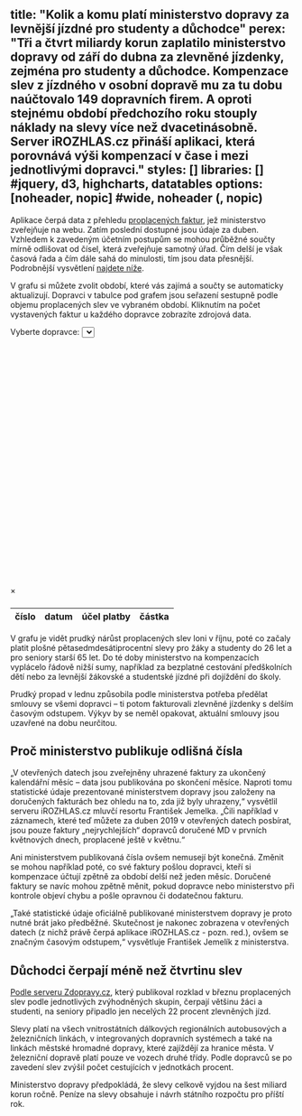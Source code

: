 title: "Kolik a komu platí ministerstvo dopravy za levnější jízdné pro studenty a důchodce"
perex: "Tři a čtvrt miliardy korun zaplatilo ministerstvo dopravy od září do dubna za zlevněné jízdenky, zejména pro studenty a důchodce. Kompenzace slev z jízdného v osobní dopravě mu za tu dobu naúčtovalo 149 dopravních firem. A oproti stejnému období předchozího roku stouply náklady na slevy více než dvacetinásobně. Server iROZHLAS.cz přináší aplikaci, která porovnává výši kompenzací v čase i mezi jednotlivými dopravci."
styles: []
libraries: [] #jquery, d3, highcharts, datatables
options: [noheader, nopic] #wide, noheader (, nopic)
---

Aplikace čerpá data z přehledu [proplacených faktur](https://www.mdcr.cz/Ministerstvo/Otevrena-data/Faktury), jež ministerstvo zveřejňuje na webu. Zatím poslední dostupné jsou údaje za duben. Vzhledem k zavedeným účetním postupům se mohou průběžné součty mírně odlišovat od čísel, která zveřejňuje samotný úřad. Čím delší je však časová řada a čím dále sahá do minulosti, tím jsou data přesnější. Podrobnější vysvětlení [najdete níže](#vysvetleni).

V grafu si můžete zvolit období, které vás zajímá a součty se automaticky aktualizují. Dopravci v tabulce pod grafem jsou seřazení sestupně podle objemu proplacených slev ve vybraném období. Kliknutím na počet vystavených faktur u každého dopravce zobrazíte zdrojová data.

<wide>
<label for="vybiratko">Vyberte dopravce:</label>
<select id="vybiratko">
</select>
<div id="graf" style="height: 400px"></div>
<div id="popisek">
  <h3 id="veta1"></h3>
  <p id="veta2"></p>
</div>
<table id="dodavatele">
  <tbody></tbody>
</table>
</wide>
<div class="modal-azr" id="vypisFaktur">
  <div class="modal-azr-content">
    <span class="close-modal">&times;</span>
    <h3 id="faktury-header"></h3>
    <table id="faktury">
      <thead><tr>
        <th scope="col">číslo</th>
        <th scope="col">datum</th>
        <th scope="col">účel platby</th>
        <th scope="col" style="text-align:right;">částka</th>
      </tr></thead>
      <tbody></tbody>
    </table>
  </div>
</div>

V grafu je vidět prudký nárůst proplacených slev loni v říjnu, poté co začaly platit plošné pětasedmdesátiprocentní slevy pro žáky a studenty do 26 let a pro seniory starší 65 let. Do té doby ministerstvo na kompenzacích vyplácelo řádově nižší sumy, například za bezplatné cestování předškolních dětí nebo za levnější žákovské a studentské jízdné při dojíždění do školy.

Prudký propad v lednu způsobila podle ministerstva potřeba předělat smlouvy se všemi dopravci – ti potom fakturovali zlevněné jízdenky s delším časovým odstupem. Výkyv by se neměl opakovat, aktuální smlouvy jsou uzavřené na dobu neurčitou.  

<a name="vysvetleni"></a>

## Proč ministerstvo publikuje odlišná čísla

„V otevřených datech jsou zveřejněny uhrazené faktury za ukončený kalendářní měsíc – data jsou publikována po skončení měsíce. Naproti tomu statistické údaje prezentované ministerstvem dopravy jsou založeny na doručených fakturách bez ohledu na to, zda již byly uhrazeny,“ vysvětlil serveru iROZHLAS.cz mluvčí resortu František Jemelka. „Čili například v záznamech, které teď můžete za duben 2019 v otevřených datech posbírat, jsou pouze faktury „nejrychlejších“ dopravců doručené MD v prvních květnových dnech, proplacené ještě v květnu.“

<!--[[ZPRAVY_ARTICLE:7973816:1:1]]-->

Ani ministerstvem publikovaná čísla ovšem nemusejí být konečná. Změnit se mohou například poté, co své faktury pošlou dopravci, kteří si kompenzace účtují zpětně za období delší než jeden měsíc. Doručené faktury se navíc mohou zpětně měnit, pokud dopravce nebo ministerstvo při kontrole objeví chybu a pošle opravnou či dodatečnou fakturu.

„Také statistické údaje oficiálně publikované ministerstvem dopravy je proto nutné brát jako předběžné. Skutečnost je nakonec zobrazena v otevřených datech (z nichž právě čerpá aplikace iROZHLAS.cz - pozn. red.), ovšem se značným časovým odstupem,“ vysvětluje František Jemelík z ministerstva.

## Důchodci čerpají méně než čtvrtinu slev

[Podle serveru Zdopravy.cz](https://zdopravy.cz/studenti-nebo-duchodci-kolik-stat-utraci-za-levnejsi-cestovani-vybranych-skupin-31098/#comment-110119), který publikoval rozklad v březnu proplacených slev podle jednotlivých zvýhodněných skupin, čerpají většinu žáci a studenti, na seniory připadlo jen necelých 22 procent zlevněných jízd.

Slevy platí na všech vnitrostátních dálkových regionálních autobusových a železničních linkách, v integrovaných dopravních systémech a také na linkách městské hromadné dopravy, které zajíždějí za hranice města. V železniční dopravě platí pouze ve vozech druhé třídy. Podle dopravců se po zavedení slev zvýšil počet cestujících v jednotkách procent.

Ministerstvo dopravy předpokládá, že slevy celkově vyjdou na šest miliard korun ročně. Peníze na slevy obsahuje i návrh státního rozpočtu pro příští rok.
